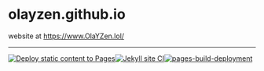 # olayzen.github.io
website at https://www.OlaYZen.lol/

---

[![Deploy static content to Pages](https://github.com/OlaYZen/olayzen.github.io/actions/workflows/static.yml/badge.svg)](https://github.com/OlaYZen/olayzen.github.io/actions/workflows/static.yml)[![Jekyll site CI](https://github.com/OlaYZen/olayzen.github.io/actions/workflows/jekyll-docker.yml/badge.svg)](https://github.com/OlaYZen/olayzen.github.io/actions/workflows/jekyll-docker.yml)[![pages-build-deployment](https://github.com/OlaYZen/olayzen.github.io/actions/workflows/pages/pages-build-deployment/badge.svg)](https://github.com/OlaYZen/olayzen.github.io/actions/workflows/pages/pages-build-deployment)
